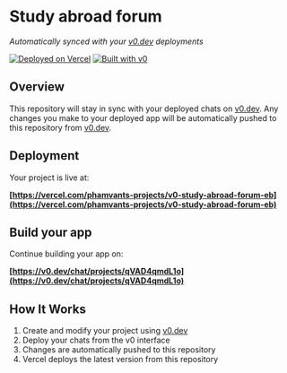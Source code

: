 # Study abroad forum

*Automatically synced with your [v0.dev](https://v0.dev) deployments*

[![Deployed on Vercel](https://img.shields.io/badge/Deployed%20on-Vercel-black?style=for-the-badge&logo=vercel)](https://vercel.com/phamvants-projects/v0-study-abroad-forum-eb)
[![Built with v0](https://img.shields.io/badge/Built%20with-v0.dev-black?style=for-the-badge)](https://v0.dev/chat/projects/qVAD4qmdL1o)

## Overview

This repository will stay in sync with your deployed chats on [v0.dev](https://v0.dev).
Any changes you make to your deployed app will be automatically pushed to this repository from [v0.dev](https://v0.dev).

## Deployment

Your project is live at:

**[https://vercel.com/phamvants-projects/v0-study-abroad-forum-eb](https://vercel.com/phamvants-projects/v0-study-abroad-forum-eb)**

## Build your app

Continue building your app on:

**[https://v0.dev/chat/projects/qVAD4qmdL1o](https://v0.dev/chat/projects/qVAD4qmdL1o)**

## How It Works

1. Create and modify your project using [v0.dev](https://v0.dev)
2. Deploy your chats from the v0 interface
3. Changes are automatically pushed to this repository
4. Vercel deploys the latest version from this repository